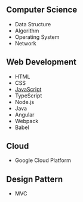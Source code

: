 
## Computer Science
 - Data Structure
 - Algorithm
 - Operating System
 - Network
 
## Web Development
  - HTML
  - CSS
  - [JavaScript](https://github.com/hellomhc/markdowntest/blob/master/JavaScript.md)
  - TypeScript
  - Node.js
  - Java
  - Angular
  - Webpack
  - Babel
  
## Cloud
  - Google Cloud Platform
  
## Design Pattern
  - MVC
